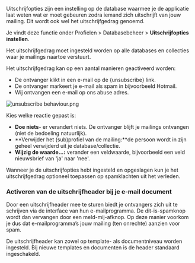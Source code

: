 Uitschrijfopties zijn een instelling op de database waarmee je de
applicatie laat weten wat er moet gebeuren zodra iemand zich uitschrijft
van jouw mailing. Dit wordt ook wel het uitschrijfgedrag genoemd.

Je vindt deze functie onder Profielen \> Databasebeheer \>
**Uitschrijfopties instellen**.

Het uitschrijfgedrag moet ingesteld worden op alle databases en
collecties waar je mailings naartoe verstuurt.

Het uitschrijfgedrag kan op een aantal manieren geactiveerd worden:

-   De ontvanger klikt in een e-mail op de {unsubscribe} link.
-   De ontvanger markeert je e-mail als spam in bijvoorbeeld Hotmail.
-   Wij ontvangen een e-mail op ons abuse adres.

![unsubscribe
behaviour.png](../images/dialog_unsubscribe_options.png)

Kies welke reactie gepast is:

-   **Doe niets**- er verandert niets. De ontvanger blijft je mailings
    ontvangen (niet de bedoeling natuurlijk).
-   **Verwijder het (sub)profiel van de mailing:**de persoon wordt in
    zijn geheel verwijderd uit je database/collectie.
-   **Wijzig de waarde...:** verander een veldwaarde, bijvoorbeeld een
    veld nieuwsbrief van 'ja' naar 'nee'.

Wanneer je de uitschrijfopties hebt ingesteld en opgeslagen kun je het
uitschrijfgedrag optioneel toepassen op spamklachten uit het verleden.

### Activeren van de uitschrijfheader bij je e-mail document

Door een uitschrijfheader mee te sturen biedt je ontvangers zich uit te
schrijven via de interface van hun e-mailprogramma. De dit-is-spamknop
wordt dan vervangen door een meld-mij-afknop. Op deze manier voorkom je
dus dat e-mailprogramma’s jouw mailing (ten onrechte) aanzien voor spam.

De uitschrijfheader kan zowel op template- als documentniveau worden
ingesteld. Bij nieuwe templates en documenten is de header standaard
ingeschakeld.
